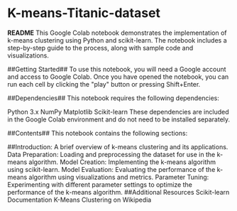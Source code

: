 # K-means-Titanic-dataset
__README__
This Google Colab notebook demonstrates the implementation of k-means clustering using Python and scikit-learn. The notebook includes a step-by-step guide to the process, along with sample code and visualizations.

##Getting Started##
To use this notebook, you will need a Google account and access to Google Colab. Once you have opened the notebook, you can run each cell by clicking the "play" button or pressing Shift+Enter.

##Dependencies##
This notebook requires the following dependencies:

Python 3.x
NumPy
Matplotlib
Scikit-learn
These dependencies are included in the Google Colab environment and do not need to be installed separately.

##Contents##
This notebook contains the following sections:

##Introduction:
A brief overview of k-means clustering and its applications.
Data Preparation: Loading and preprocessing the dataset for use in the k-means algorithm.
Model Creation: Implementing the k-means algorithm using scikit-learn.
Model Evaluation: Evaluating the performance of the k-means algorithm using visualizations and metrics.
Parameter Tuning: Experimenting with different parameter settings to optimize the performance of the k-means algorithm.
##Additional Resources
Scikit-learn Documentation
K-Means Clustering on Wikipedia
